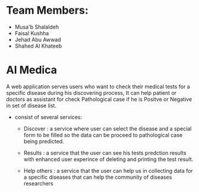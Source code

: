 # **Team Members:**

- Musa'b Shalaldeh
- Faisal Kushha
- Jehad Abu Awwad
- Shahed Al Khateeb

# **AI Medica**

A web application serves users who want to check their medical tests for a specific disease during his discovering process, It can help patient or doctors as assistant for check Pathological case if he is Positve or Negative in set of disease list.

- consist of several services:

  - Discover : a service where user can select the disease and a special form to be filled so the data can be proceed to pathological case being predicted.

  - Results : a service that the user can see his tests predction results with enhanced user experince of deleting and printing the test result.

  - Help others : a service that the user can help us in collecting data for a specific diseases that can help the community of diseases researchers
